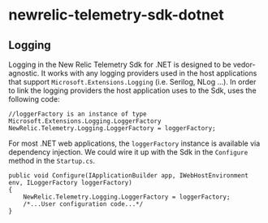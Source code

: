 # newrelic-telemetry-sdk-dotnet

## Logging

Logging in the New Relic Telemetry Sdk for .NET is designed to be vedor-agnostic. It works with any logging providers used in the host applications that support `Microsoft.Extensions.Logging` (i.e. Serilog, NLog ...). In order to link the logging providers the host application uses to the Sdk, uses the following code:

	//loggerFactory is an instance of type Microsoft.Extensions.Logging.LoggerFactory 
	NewRelic.Telemetry.Logging.LoggerFactory = loggerFactory;

For most .NET web applications, the `loggerFactory` instance is available via dependency injection. We could wire it up with the Sdk in the `Configure` method in the `Startup.cs`.

	public void Configure(IApplicationBuilder app, IWebHostEnvironment env, ILoggerFactory loggerFactory)
	{
		NewRelic.Telemetry.Logging.LoggerFactory = loggerFactory;
		/*...User configuration code...*/
	}
